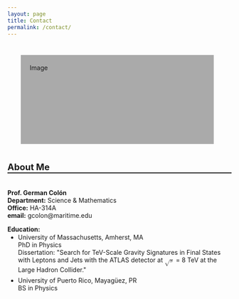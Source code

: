 ```yaml
---
layout: page
title: Contact
permalink: /contact/
---
```


<div class="page-lcolumn" >
  <div style="height:160px; padding: 20px; background-color: #aaa; margin: 40px 40px 40px 30px;"> Image
  </div>
</div>
<div class="page-rcolumn" >
  <div style="font-size: 1.25rem; margin-bottom: .5rem; font-weight: bold; border-bottom: 2px solid;">
    About Me
  </div>

  <div style="padding-top: .9em;">
    <p> <b>Prof. German Col&#243;n</b> <br>
        <b>Department:</b> Science &#38; Mathematics <br>
        <b>Office:</b> HA-314A <br>
        <b>email:</b> gcolon@maritime.edu
    </p>
    <p> <b>Education:</b> <br>
      <ul style="margin-top: -.9em">
        <li> University of Massachusetts, Amherst, MA <br>
	     PhD in Physics <br>
	     Dissertation: "Search for TeV-Scale Gravity Signatures in Final States with Leptons and Jets with the ATLAS detector at <math><msqrt><mi>s</mi></msqrt></math> = 8 TeV at the Large Hadron Collider."
	</li>
        <li style="margin-top: .5em;"> University of Puerto Rico, Mayag&#252;ez, PR <br>
	     BS in Physics
	</li>
      </ul>
    </p>
  </div>
</div>

